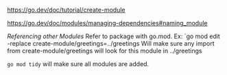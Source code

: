 https://go.dev/doc/tutorial/create-module

https://go.dev/doc/modules/managing-dependencies#naming_module

*Referencing other Modules*
Refer to package with go.mod. Ex: `go mod edit -replace create-module/greetings=../greetings
Will make sure any import from create-module/greetings will look for this module in ../greetings

`go mod tidy` will make sure all modules are added.